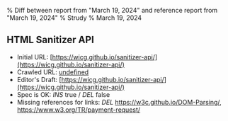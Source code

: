 % Diff between report from "March 19, 2024" and reference report from "March 19, 2024"
% Strudy
% March 19, 2024

## HTML Sanitizer API

- Initial URL: [https://wicg.github.io/sanitizer-api/](https://wicg.github.io/sanitizer-api/)
- Crawled URL: [undefined](undefined)
- Editor's Draft: [https://wicg.github.io/sanitizer-api/](https://wicg.github.io/sanitizer-api/)
- Spec is OK: *INS* true / *DEL* false
- Missing references for links: *DEL* https://w3c.github.io/DOM-Parsing/, https://www.w3.org/TR/payment-request/



